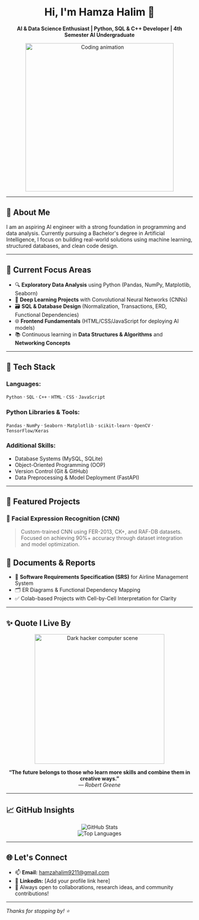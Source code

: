 <h1 align="center">Hi, I'm Hamza Halim 👋</h1>

<p align="center">
  <strong>AI & Data Science Enthusiast | Python, SQL & C++ Developer | 4th Semester AI Undergraduate</strong>
</p>

<p align="center">
  <img src="https://media.giphy.com/media/qgQUggAC3Pfv687qPC/giphy.gif" width="400" alt="Coding animation" />
</p>

---

## 🚀 About Me

I am an aspiring AI engineer with a strong foundation in programming and data analysis. Currently pursuing a Bachelor's degree in Artificial Intelligence, I focus on building real-world solutions using machine learning, structured databases, and clean code design.

---

## 🧠 Current Focus Areas

- 🔍 **Exploratory Data Analysis** using Python (Pandas, NumPy, Matplotlib, Seaborn)
- 🧠 **Deep Learning Projects** with Convolutional Neural Networks (CNNs)
- 🗃️ **SQL & Database Design** (Normalization, Transactions, ERD, Functional Dependencies)
- 🌐 **Frontend Fundamentals** (HTML/CSS/JavaScript for deploying AI models)
- 📚 Continuous learning in **Data Structures & Algorithms** and **Networking Concepts**

---

## 💼 Tech Stack

### Languages:
`Python` · `SQL` · `C++` · `HTML` · `CSS` · `JavaScript`

### Python Libraries & Tools:
`Pandas` · `NumPy` · `Seaborn` · `Matplotlib` · `scikit-learn` · `OpenCV` · `TensorFlow/Keras`

### Additional Skills:
- Database Systems (MySQL, SQLite)
- Object-Oriented Programming (OOP)
- Version Control (Git & GitHub)
- Data Preprocessing & Model Deployment (FastAPI)

---

## 📂 Featured Projects

### 🎯 Facial Expression Recognition (CNN)
> Custom-trained CNN using FER-2013, CK+, and RAF-DB datasets. Focused on achieving 90%+ accuracy through dataset integration and model optimization.


## 📑 Documents & Reports

- 📘 **Software Requirements Specification (SRS)** for Airline Management System  
- 🗂️ ER Diagrams & Functional Dependency Mapping  
- ✅ Colab-based Projects with Cell-by-Cell Interpretation for Clarity  

---

## ✨ Quote I Live By

<p align="center">
  <img src="https://i.imgur.com/pQT0l.gif" width="350" alt="Dark hacker computer scene" />
</p>

<p align="center">
  <strong>“The future belongs to those who learn more skills and combine them in creative ways.”</strong><br/>
  <em>— Robert Greene</em>
</p>




---

## 📈 GitHub Insights

<p align="center">
  <img src="https://github-readme-stats.vercel.app/api?username=HamzaHalim&show_icons=true&theme=default" alt="GitHub Stats" />
  <br/>
  <img src="https://github-readme-stats.vercel.app/api/top-langs/?username=HamzaHalim&layout=compact&theme=default" alt="Top Languages" />
</p>

---

## 🌐 Let's Connect

- 📫 **Email:** hamzahalim9211@gmail.com 
- 💼 **LinkedIn:** [Add your profile link here]  
- 🤝 Always open to collaborations, research ideas, and community contributions!

---

_Thanks for stopping by! ⭐_
